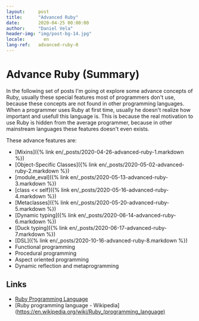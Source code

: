 ```yaml
---
layout:     post
title:      "Advanced Ruby"
date:       2020-04-25 00:00:00
author:     "Daniel Vela"
header-img: "img/post-bg-14.jpg"
locale:       en
lang-ref:   advanced-ruby-0
---
```


# Advance Ruby (Summary)

In the following set of posts I'm going ot explore some advance concepts of Ruby, usually these special features most of programmers don't use, because these concepts are not found in other programming languages. When a programmer uses Ruby at first time, usually he doesn't realize how important and usefull this language is. This is because the real motivation to use Ruby is hidden from the average programmer, because in other mainstream languages these features doesn't even exists.

These advance features are:

- [Mixins]({% link en/_posts/2020-04-26-advanced-ruby-1.markdown %})
- [Object-Specific Classes]({% link en/_posts/2020-05-02-advanced-ruby-2.markdown %})
- [module_eval]({% link en/_posts/2020-05-13-advanced-ruby-3.markdown %})
- [class << self]({% link en/_posts/2020-05-16-advanced-ruby-4.markdown %})
- [Metaclasses]({% link en/_posts/2020-05-20-advanced-ruby-5.markdown %})
- [Dynamic typing]({% link en/_posts/2020-06-14-advanced-ruby-6.markdown %})
- [Duck typing]({% link en/_posts/2020-06-17-advanced-ruby-7.markdown %})
- [DSL]({% link en/_posts/2020-10-16-advanced-ruby-8.markdown %})
- Functional programming
- Procedural programming
- Aspect oriented programming 
- Dynamic reflection and metaprogramming

## Links

- [Ruby Programming Language](https://www.ruby-lang.org/en/)
- [Ruby programming language - Wikipedia](https://en.wikipedia.org/wiki/Ruby_(programming_language)